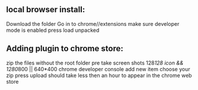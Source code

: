 local browser install:
----------------------

Download the folder
Go in to chrome//extensions
make sure developer mode is enabled
press load unpacked

Adding plugin to chrome store:
-------------------------------
zip the files without the root folder
pre take screen shots 128*128 icon && 1280*800 || 640*400 
chrome developer console
add new item
choose your zip
press upload
should take less then an hour to appear in the chrome web store
